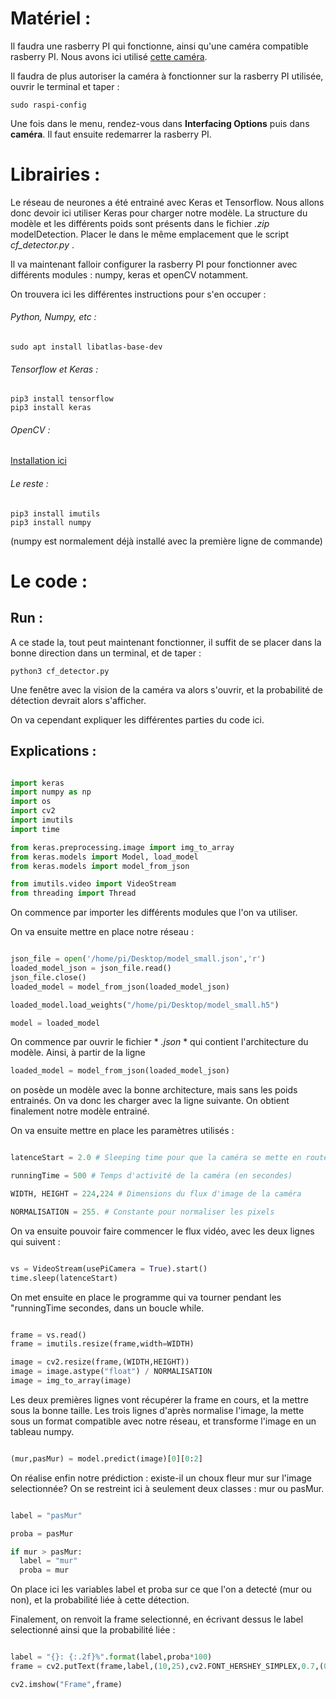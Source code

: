 # Matériel : 

Il faudra une rasberry PI qui fonctionne, ainsi qu'une caméra compatible rasberry PI. Nous avons ici utilisé [cette caméra](https://www.amazon.fr/Raspberry-Pi-1080p-Module-Caméra/dp/B01ER2SKFS/ref=sr_1_3?ie=UTF8&qid=1551220051&sr=8-3&keywords=camera+raspberry+pi).

Il faudra de plus autoriser la caméra à fonctionner sur la rasberry PI utilisée, ouvrir le terminal et taper : 

```
sudo raspi-config
```

Une fois dans le menu, rendez-vous dans **Interfacing Options** puis dans **caméra**. Il faut ensuite redemarrer la rasberry PI.

# Librairies : 

Le réseau de neurones a été entrainé avec Keras et Tensorflow. Nous allons donc devoir ici utiliser Keras pour charger notre modèle.
La structure du modèle et les différents poids sont présents dans le fichier  *.zip*  modelDetection. Placer le dans le même emplacement
que le script *cf_detector.py* .  

Il va maintenant falloir configurer la rasberry PI pour fonctionner avec différents modules : numpy, keras et openCV notamment. 

On trouvera ici les différentes instructions pour s'en occuper : 

###### Python, Numpy, etc : 

```
sudo apt install libatlas-base-dev
```

###### Tensorflow et Keras : 

```
pip3 install tensorflow
pip3 install keras
```

###### OpenCV : 

[Installation ici](https://www.pyimagesearch.com/2018/09/26/install-opencv-4-on-your-raspberry-pi/)

###### Le reste : 

```
pip3 install imutils
pip3 install numpy
```

(numpy est normalement déjà installé avec la première ligne de commande)


# Le code : 

## Run : 

A ce stade la, tout peut maintenant fonctionner, il suffit de se placer dans la bonne direction dans un terminal, et de taper : 

```
python3 cf_detector.py
```

Une fenêtre avec la vision de la caméra va alors s'ouvrir, et la probabilité de détection devrait alors s'afficher.

On va cependant expliquer les différentes parties du code ici. 

## Explications : 

```python

import keras
import numpy as np
import os 
import cv2
import imutils
import time

from keras.preprocessing.image import img_to_array
from keras.models import Model, load_model
from keras.models import model_from_json

from imutils.video import VideoStream
from threading import Thread

```

On commence par importer les différents modules que l'on va utiliser.

On va ensuite mettre en place notre réseau : 

```python

json_file = open('/home/pi/Desktop/model_small.json','r')
loaded_model_json = json_file.read()
json_file.close()
loaded_model = model_from_json(loaded_model_json)

loaded_model.load_weights("/home/pi/Desktop/model_small.h5")

model = loaded_model

```

On commence par ouvrir le fichier * *.json* * qui contient l'architecture du modèle. Ainsi, à partir de la ligne 

```python
loaded_model = model_from_json(loaded_model_json)
```

on posède un modèle avec la bonne architecture, mais sans les poids entrainés. On va donc les charger avec la ligne suivante.
On obtient finalement notre modèle entrainé.

On va ensuite mettre en place les paramètres utilisés : 

```python

latenceStart = 2.0 # Sleeping time pour que la caméra se mette en route (en secondes)

runningTime = 500 # Temps d'activité de la caméra (en secondes)

WIDTH, HEIGHT = 224,224 # Dimensions du flux d'image de la caméra

NORMALISATION = 255. # Constante pour normaliser les pixels 

```

On va ensuite pouvoir faire commencer le flux vidéo, avec les deux lignes qui suivent : 

```python

vs = VideoStream(usePiCamera = True).start()
time.sleep(latenceStart)

```

On met ensuite en place le programme qui va tourner pendant les "runningTime secondes, dans un boucle while.

```python

frame = vs.read()
frame = imutils.resize(frame,width=WIDTH)

image = cv2.resize(frame,(WIDTH,HEIGHT))
image = image.astype("float") / NORMALISATION
image = img_to_array(image)

```

Les deux premières lignes vont récupérer la frame en cours, et la mettre sous la bonne taille. 
Les trois lignes d'après normalise l'image, la mette sous un format compatible avec notre réseau, et transforme l'image en un tableau numpy. 

```python

(mur,pasMur) = model.predict(image)[0][0:2]

```

On réalise enfin notre prédiction : existe-il un choux fleur mur sur l'image selectionnée? On se restreint ici à seulement deux classes : mur ou pasMur. 

```python

label = "pasMur"

proba = pasMur

if mur > pasMur:
  label = "mur"
  proba = mur

```

On place ici les variables label et proba sur ce que l'on a detecté (mur ou non), et la probabilité liée à cette détection. 

Finalement, on renvoit la frame selectionné, en écrivant dessus le label selectionné ainsi que la probabilité liée : 

```python

label = "{}: {:.2f}%".format(label,proba*100)
frame = cv2.putText(frame,label,(10,25),cv2.FONT_HERSHEY_SIMPLEX,0.7,(0,224,0),2)

cv2.imshow("Frame",frame)

```

